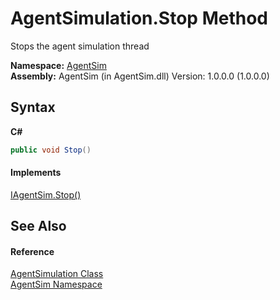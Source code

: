 # AgentSimulation.Stop Method 
 

Stops the agent simulation thread

**Namespace:**&nbsp;<a href="4fd5ab3b-a1b0-eeac-f89a-54f05b50ce00">AgentSim</a><br />**Assembly:**&nbsp;AgentSim (in AgentSim.dll) Version: 1.0.0.0 (1.0.0.0)

## Syntax

**C#**<br />
``` C#
public void Stop()
```


#### Implements
<a href="78bd5b71-e842-4290-dddc-c2bbe9a1054c">IAgentSim.Stop()</a><br />

## See Also


#### Reference
<a href="e1711f46-b91a-db2d-74b8-ac3c465511da">AgentSimulation Class</a><br /><a href="4fd5ab3b-a1b0-eeac-f89a-54f05b50ce00">AgentSim Namespace</a><br />